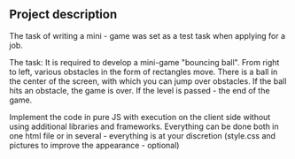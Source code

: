 ## Project description

The task of writing a mini - game was set as a test task when applying for a job.

The task:
It is required to develop a mini-game "bouncing ball".
From right to left, various obstacles in the form of rectangles move.
There is a ball in the center of the screen, with which you can jump over obstacles.
If the ball hits an obstacle, the game is over. If the level is passed - the end of the game.

Implement the code in pure JS with execution on the client side without using additional libraries and frameworks.
Everything can be done both in one html file or in several - everything is at your discretion (style.css and pictures to improve the appearance - optional)